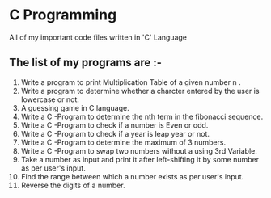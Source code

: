 #  C Programming
 All of my important code files written in 'C' Language 
 ## The list of my programs are :-
 1.  Write a program to print Multiplication Table of a given number n .
 2.  Write a program to determine whether a charcter entered by the user is lowercase or not.
 3.  A guessing game in C language.
 4.  Write a C -Program to determine the nth term in the fibonacci sequence.
 5.  Write a C -Program to check if a number is Even or odd.
 6.  Write a C -Program to check if a year is leap year or not.
 7.  Write a C -Program to determine the maximum of 3 numbers.
 8.  Write a C -Program to swap two numbers without a using 3rd Variable.
 9.  Take a number as input and print it after left-shifting it by some number as per user's input.
 10. Find the range between which a number exists as per user's input.
 11. Reverse the digits of a number.



